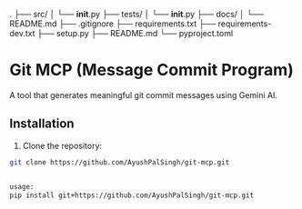 .
├── src/
│   └── __init__.py
├── tests/
│   └── __init__.py
├── docs/
│   └── README.md
├── .gitignore
├── requirements.txt
├── requirements-dev.txt
├── setup.py
├── README.md
└── pyproject.toml

# Git MCP (Message Commit Program)

A tool that generates meaningful git commit messages using Gemini AI.

## Installation

1. Clone the repository:
```bash
git clone https://github.com/AyushPalSingh/git-mcp.git


usage:
pip install git+https://github.com/AyushPalSingh/git-mcp.git